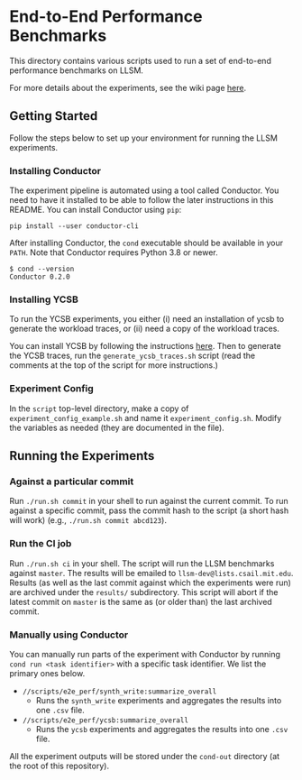 # End-to-End Performance Benchmarks
This directory contains various scripts used to run a set of end-to-end
performance benchmarks on LLSM.

For more details about the experiments, see the wiki page
[here](https://dev.azure.com/msr-dsail/LearnedLSM/_wiki/wikis/LearnedLSM.wiki/3/Benchmarks).

## Getting Started
Follow the steps below to set up your environment for running the LLSM
experiments.

### Installing Conductor
The experiment pipeline is automated using a tool called Conductor. You need
to have it installed to be able to follow the later instructions in this
README. You can install Conductor using `pip`:

```
pip install --user conductor-cli
```

After installing Conductor, the `cond` executable should be available in your
`PATH`. Note that Conductor requires Python 3.8 or newer.

```
$ cond --version
Conductor 0.2.0
```

### Installing YCSB
To run the YCSB experiments, you either (i) need an installation of ycsb to
generate the workload traces, or (ii) need a copy of the workload traces.

You can install YCSB by following the instructions [here](https://ycsb.site).
Then to generate the YCSB traces, run the `generate_ycsb_traces.sh` script
(read the comments at the top of the script for more instructions.)

### Experiment Config
In the `script` top-level directory, make a copy of
`experiment_config_example.sh` and name it `experiment_config.sh`. Modify the
variables as needed (they are documented in the file).

## Running the Experiments

### Against a particular commit
Run `./run.sh commit` in your shell to run against the current commit. To run
against a specific commit, pass the commit hash to the script (a short hash
will work) (e.g., `./run.sh commit abcd123`).

### Run the CI job
Run `./run.sh ci` in your shell. The script will run the LLSM benchmarks
against `master`. The results will be emailed to
`llsm-dev@lists.csail.mit.edu`. Results (as well as the last commit against
which the experiments were run) are archived under the `results/`
subdirectory. This script will abort if the latest commit on `master` is the
same as (or older than) the last archived commit.

### Manually using Conductor
You can manually run parts of the experiment with Conductor by running
`cond run <task identifier>` with a specific task identifier. We list the
primary ones below.

- `//scripts/e2e_perf/synth_write:summarize_overall`
  - Runs the `synth_write` experiments and aggregates the results into one
    `.csv` file.
- `//scripts/e2e_perf/ycsb:summarize_overall`
  - Runs the `ycsb` experiments and aggregates the results into one `.csv`
    file.

All the experiment outputs will be stored under the `cond-out` directory (at
the root of this repository).
